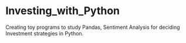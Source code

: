 Investing_with_Python
=====================

Creating toy programs to study Pandas, Sentiment Analysis for deciding Investment strategies in Python.
